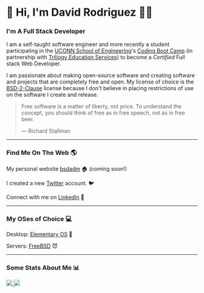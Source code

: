 # :wave: Hi, I'm  David Rodriguez :man_technologist:
### I'm A Full Stack Developer

I am a self-taught software engineer and more recently a student participating in the [UCONN School of Engineering][usoe]'s [Coding Boot Camp][ucbc] (in partnership with [Triliogy Education Services](TrilogyED)) to become a _Certified_ Full stack Web Developer.

I am passionate about making open-source software and creating software and projects that are completely free and open. My license of choice is the [BSD-2-Clause][bsdLicense] license because I don't believe in placing restrictions of use on the software I create and release.

>Free software is a matter of liberty, not price. To understand the concept, you should think of free as in free speech, not as in free beer.
>
> — Richard Stallman

---

### Find Me On The Web :earth_americas:	

My personal website [bsdadm][bsdadm] :house: (coming soon!) 

I created a new [Twitter][twitter] account. :bird:

Connect with me on [LinkedIn][linkedin] :briefcase:

---

### My OSes of Choice :computer:	

Desktop: [Elementary OS][eos] :penguin:

Servers: [FreeBSD][freebsd] :smiling_imp:

---

### Some Stats About Me :bar_chart:	

<a href="https://github.com/davidsaulrodriguez">
  <img src="https://github-readme-stats.vercel.app/api?username=davidsaulrodriguez&count_private=true&include_all_commits=true&theme=midnight-purple&show_icons=true"/>
</a>

<a href="https://github.com/davidsaulrodriguez">
  <img src="https://github-readme-stats.vercel.app/api/top-langs/?username=davidsaulrodriguez&layout=compact&langs_count=10&theme=midnight-purple"/>
</a>


[twitter]: https://twitter.com
[bsdadm]: https://bsdadm.com/
[eos]: https://elementary.io/
[freebsd]: https://freebsd.org/
[linkedin]: https://www.linkedin.com/in/david-rodriguez-2549a81b6/
[bsdLicense]: https://choosealicense.com/licenses/bsd-2-clause/
[usoe]: https://www.engr.uconn.edu/
[ucbc]: https://bootcamp.uconn.edu/
[TrilogyED]: https://www.trilogyed.com/ 